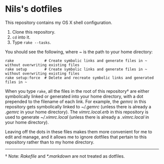 Nils's dotfiles
===============

This repository contains my OS X shell configuration.

1. Clone this repository.
2. `cd` into it.
3. Type `rake --tasks`.

You should see the following, where _~_ is the path to your home directory:

    rake              # Create symbolic links and generate files in ~ without overwriting existing files
    rake setup        # Create symbolic links and generate files in ~ without overwriting existing files
    rake setup:force  # Delete and recreate symbolic links and generated files in ~

When you type `rake`, all the files in the root of this repository† are either
symbolically linked or generated into your home directory, with a dot prepended
to the filename of each link. For example, the _gemrc_ in this repository gets
symbolically linked to _~/.gemrc_ (unless there is already a _.gemrc_ in your
home directory). The _vimrc.local.erb_ in this repository is used to generate
_~/.vimrc.local_ (unless there is already a _.vimrc.local_ in your home
directory).

Leaving off the dots in these files makes them more convenient for me to edit
and manage, and it allows me to ignore dotfiles that pertain to this repository
rather than to my home directory.

----------------------------------------------------------------

† Note: _Rakefile_ and _*.markdown_ are not treated as dotfiles.
